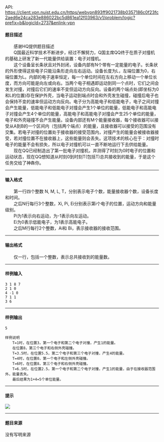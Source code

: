 API: https://client.vpn.nuist.edu.cn/https/webvpn893ff9021738b0357186c0f23fc2aed6e24ca283e886022bc5d861ea12f03963/v1/problem/logic?prefix=b&logicId=2737&enlink-vpn

#### 题目描述

　　感谢HQ提供题目描述  
　　Q国最近科学技术不断进步，经过不懈努力，Q国主席QQ终于在质子对撞机的基础上研发了新一代能量供给装置：电子对撞机。  
　　这个设备呈长条状且对外封闭，设备内部有N个带有一定能量的电子。长条状的外形使得这些电子只能沿条形走向左右运动。设备长度为L，左端位置为0，右端位置为L。内部的电子速率恒定，每一个单位时间在左右方向上移动一个单位长度，而方向可能是向左或向右。当两个电子相遇即运动到同一个点时，它们之间会发生对撞，对撞后它们的速率不变但运动方向反向。设备的两个端点处(即坐标为0和L的位置)存在保护外壳，当电子运动到端点时会和外壳发生碰撞，碰撞后电子也会保持不变的速率但运动方向反向。电子分为高能电子和低能电子，电子之间对撞会产生能量，低能电子和低能电子对撞会产生1个单位的能量，低能电子和高能电子对撞会产生4个单位的能量，高能电子和高能电子对撞会产生25个单位的能量，电子和外壳碰撞不会产生能量。设备内部还有M个能量接收器，每个接收器可以接受从A到B的一个区间内（包括两个端点）的能量，且接收器可以接受的范围没有交集。若电子对撞的位置处于接收器的接受范围内，对撞产生的能量会被接收器接受，若对撞位置不在接收器上，这些能量则会丢失。这项技术的核心在于：对撞时电子的能量不会有损失，所以电子对撞机可以一直不断地运行下去供给能量。  
　　现在QQ已经制造出了第一批电子对撞机，并测得了时刻为0时电子的位置和运动状态，现在QQ想知道从时刻0到时刻T(包括T)总共接收到的能量，于是这个任务交给了神犇你。  

---

#### 输入格式

　　第一行四个整数 N, M, L, T，分别表示电子个数，能量接收器个数，设备长度和时间。  
　　之后N行每行3个整数，Xi, Pi, Ei分别表示第i个电子的位置，运动方向和能量级别。  
　　Pi为1表示向右运动，为-1表示向左运动。  
　　Ei为0表示低能电子，为1表示高能电子。  
　　之后M行每行2个整数，Ai和 Bi，表示接收器的接收范围。  

---

#### 输出格式

　　仅一行，包括一个整数，表示总共接收到的能量数。  

---

#### 样例输入
```
3 1 8 7
2 1 0
4 -1 0
7 1 1
3 6

```

---

#### 样例输出
```
5

样例说明
　　T=1时，在位置3，第一个电子和第二个电子对撞，产生1的能量。
　　在位置8，第三个电子和右侧外壳碰撞。
　　T=3.5时，在位置5.5，第二个电子和第三个电子对撞，产生4的能量。
　　T=4时，在位置0，第一个电子和左侧外壳碰撞。
　　T=6时，在位置8，第三个电子和右侧外壳碰撞。
　　T=6.5时，在位置2.5，第一个电子和第二个电子对撞，产生1的能量，由于在接收器范围外，能量丢失。
　　最后结果为1+4=5个单位能量。

```

---

#### 提示

![](../file/2737_0.jpg)

---

#### 题目来源

没有写明来源